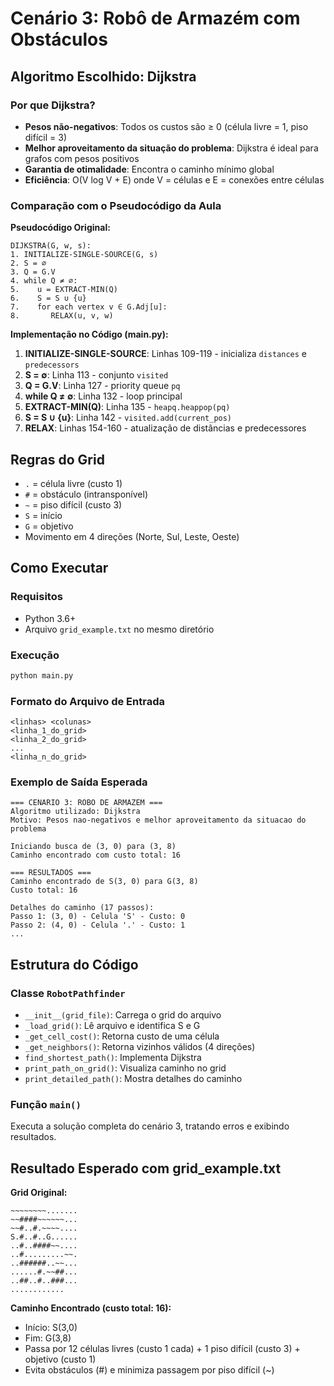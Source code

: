 # Cenário 3: Robô de Armazém com Obstáculos

## Algoritmo Escolhido: Dijkstra

### Por que Dijkstra?
- **Pesos não-negativos**: Todos os custos são ≥ 0 (célula livre = 1, piso difícil = 3)
- **Melhor aproveitamento da situação do problema**: Dijkstra é ideal para grafos com pesos positivos
- **Garantia de otimalidade**: Encontra o caminho mínimo global
- **Eficiência**: O(V log V + E) onde V = células e E = conexões entre células

### Comparação com o Pseudocódigo da Aula

**Pseudocódigo Original:**
```
DIJKSTRA(G, w, s):
1. INITIALIZE-SINGLE-SOURCE(G, s)
2. S = ∅
3. Q = G.V
4. while Q ≠ ∅:
5.    u = EXTRACT-MIN(Q)
6.    S = S ∪ {u}
7.    for each vertex v ∈ G.Adj[u]:
8.       RELAX(u, v, w)
```

**Implementação no Código (main.py):**
1. **INITIALIZE-SINGLE-SOURCE**: Linhas 109-119 - inicializa `distances` e `predecessors`
2. **S = ∅**: Linha 113 - conjunto `visited`
3. **Q = G.V**: Linha 127 - priority queue `pq`
4. **while Q ≠ ∅**: Linha 132 - loop principal
5. **EXTRACT-MIN(Q)**: Linha 135 - `heapq.heappop(pq)`
6. **S = S ∪ {u}**: Linha 142 - `visited.add(current_pos)`
7. **RELAX**: Linhas 154-160 - atualização de distâncias e predecessores

## Regras do Grid
- `.` = célula livre (custo 1)
- `#` = obstáculo (intransponível)
- `~` = piso difícil (custo 3)
- `S` = início
- `G` = objetivo
- Movimento em 4 direções (Norte, Sul, Leste, Oeste)

## Como Executar

### Requisitos
- Python 3.6+
- Arquivo `grid_example.txt` no mesmo diretório

### Execução
```bash
python main.py
```

### Formato do Arquivo de Entrada
```
<linhas> <colunas>
<linha_1_do_grid>
<linha_2_do_grid>
...
<linha_n_do_grid>
```

### Exemplo de Saída Esperada
```
=== CENARIO 3: ROBO DE ARMAZEM ===
Algoritmo utilizado: Dijkstra
Motivo: Pesos nao-negativos e melhor aproveitamento da situacao do problema

Iniciando busca de (3, 0) para (3, 8)
Caminho encontrado com custo total: 16

=== RESULTADOS ===
Caminho encontrado de S(3, 0) para G(3, 8)
Custo total: 16

Detalhes do caminho (17 passos):
Passo 1: (3, 0) - Celula 'S' - Custo: 0
Passo 2: (4, 0) - Celula '.' - Custo: 1
...
```

## Estrutura do Código

### Classe `RobotPathfinder`
- `__init__(grid_file)`: Carrega o grid do arquivo
- `_load_grid()`: Lê arquivo e identifica S e G
- `_get_cell_cost()`: Retorna custo de uma célula
- `_get_neighbors()`: Retorna vizinhos válidos (4 direções)
- `find_shortest_path()`: Implementa Dijkstra
- `print_path_on_grid()`: Visualiza caminho no grid
- `print_detailed_path()`: Mostra detalhes do caminho

### Função `main()`
Executa a solução completa do cenário 3, tratando erros e exibindo resultados.

## Resultado Esperado com grid_example.txt

**Grid Original:**
```
~~~~~~~~.......
~~####~~~~~~...
~~#..#.~~~~....
S.#..#..G......
..#..####~~....
..#.........~~.
..######..~~...
......#.~~##...
..##..#..###...
............
```

**Caminho Encontrado (custo total: 16):**
- Início: S(3,0) 
- Fim: G(3,8)
- Passa por 12 células livres (custo 1 cada) + 1 piso difícil (custo 3) + objetivo (custo 1)
- Evita obstáculos (#) e minimiza passagem por piso difícil (~)